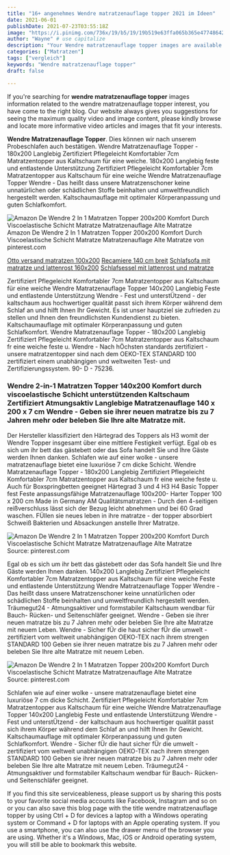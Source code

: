 ```yaml
---
title: "16+ angenehmes Wendre matratzenauflage topper 2021 im Ideen"
date: 2021-06-01
publishDate: 2021-07-23T03:55:18Z
image: "https://i.pinimg.com/736x/19/b5/19/19b519e63ffa065b365e47748642f95a.jpg"
author: "Wayne" # use capitalize
description: "Your Wendre matratzenauflage topper images are available. Wendre matratzenauflage topper are a topic that is being searched for and liked by netizens today. You can Download the Wendre matratzenauflage topper files here. Get all royalty-free photos and vectors."
categories: ["Matratzen"]
tags: ["vergleich"]
keywords: "Wendre matratzenauflage topper"
draft: false

---
```


If you're searching for **wendre matratzenauflage topper** images information related to the wendre matratzenauflage topper interest, you have come to the right  blog. Our website always  gives you  suggestions  for seeing  the maximum  quality video and image  content, please kindly browse and locate more informative video articles and images that fit your interests.

**Wendre Matratzenauflage Topper**. Dies können wir nach unserem Probeschlafen auch bestätigen. Wendre Matratzenauflage Topper - 180x200 Langlebig Zertifiziert Pflegeleicht Komfortabler 7cm Matratzentopper aus Kaltschaum für eine weiche. 180x200 Langlebig feste und entlastende Unterstützung Zertifiziert Pflegeleicht Komfortabler 7cm Matratzentopper aus Kaltschaum für eine weiche Wendre Matratzenauflage Topper Wendre - Das heißt dass unsere Matratzenschoner keine unnatürlichen oder schädlichen Stoffe beinhalten und umweltfreundlich hergestellt werden. Kaltschaumauflage mit optimaler Körperanpassung und guten Schlafkomfort.

![Amazon De Wendre 2 In 1 Matratzen Topper 200x200 Komfort Durch Viscoelastische Schicht Matratze Matratzenauflage Alte Matratze](https://i.pinimg.com/200x150/9c/78/ba/9c78bae1dff27d8cdabca7efb5f3b2c8.jpg "Amazon De Wendre 2 In 1 Matratzen Topper 200x200 Komfort Durch Viscoelastische Schicht Matratze Matratzenauflage Alte Matratze")
Amazon De Wendre 2 In 1 Matratzen Topper 200x200 Komfort Durch Viscoelastische Schicht Matratze Matratzenauflage Alte Matratze von pinterest.com

[Otto versand matratzen 100x200](/otto-versand-matratzen-100x200/)
[Recamiere 140 cm breit](/recamiere-140-cm-breit/)
[Schlafsofa mit matratze und lattenrost 160x200](/schlafsofa-mit-matratze-und-lattenrost-160x200/)
[Schlafsessel mit lattenrost und matratze](/schlafsessel-mit-lattenrost-und-matratze/)

Zertifiziert Pflegeleicht Komfortabler 7cm Matratzentopper aus Kaltschaum für eine weiche Wendre Matratzenauflage Topper 140x200 Langlebig Feste und entlastende Unterstützung Wendre - Fest und unterstÜtzend - der kaltschaum aus hochwertiger qualität passt sich ihrem Körper während dem Schlaf an und hilft Ihnen Ihr Gewicht. Es ist unser hauptziel sie zufrieden zu stellen und Ihnen den freundlichsten Kundendienst zu bieten. Kaltschaumauflage mit optimaler Körperanpassung und guten Schlafkomfort. Wendre Matratzenauflage Topper - 180x200 Langlebig Zertifiziert Pflegeleicht Komfortabler 7cm Matratzentopper aus Kaltschaum fr eine weiche feste u. Wendre - Nach hÖchsten standards zertifiziert - unsere matratzentopper sind nach dem OEKO-TEX STANDARD 100 zertifiziert einem unabhängigen und weltweiten Test- und Zertifizierungssystem. 90- D - 75236.

### Wendre 2-in-1 Matratzen Topper 140x200 Komfort durch viscoelastische Schicht unterstützenden Kaltschaum Zertifiziert Atmungsaktiv Langlebige Matratzenauflage 140 x 200 x 7 cm Wendre - Geben sie ihrer neuen matratze bis zu 7 Jahren mehr oder beleben Sie Ihre alte Matratze mit.

Der Hersteller klassifiziert den Härtegrad des Toppers als H3 womit der Wendre Topper insgesamt über eine mittlere Festigkeit verfügt. Egal ob es sich um ihr bett das gästebett oder das Sofa handelt Sie und Ihre Gäste werden Ihnen danken. Schlafen wie auf einer wolke - unsere matratzenauflage bietet eine luxuriöse 7 cm dicke Schicht. Wendre Matratzenauflage Topper - 180x200 Langlebig Zertifiziert Pflegeleicht Komfortabler 7cm Matratzentopper aus Kaltschaum fr eine weiche feste u. Auch für Boxspringbetten geeignet Härtegrad 3 und 4 H3 H4 Basic Topper fest Feste anpassungsfähige Matratzenauflage 100x200- Harter Topper 100 x 200 cm Made in Germany AM Qualitätsmatratzen - Durch den 4-seitigen reißverschluss lässt sich der Bezug leicht abnehmen und bei 60 Grad waschen. FÜllen sie neues leben in ihre matratze - der topper absorbiert Schweiß Bakterien und Absackungen anstelle Ihrer Matratze.


![Amazon De Wendre 2 In 1 Matratzen Topper 200x200 Komfort Durch Viscoelastische Schicht Matratze Matratzenauflage Alte Matratze](https://i.pinimg.com/200x150/9c/78/ba/9c78bae1dff27d8cdabca7efb5f3b2c8.jpg "Amazon De Wendre 2 In 1 Matratzen Topper 200x200 Komfort Durch Viscoelastische Schicht Matratze Matratzenauflage Alte Matratze")
Source: pinterest.com

Egal ob es sich um ihr bett das gästebett oder das Sofa handelt Sie und Ihre Gäste werden Ihnen danken. 140x200 Langlebig Zertifiziert Pflegeleicht Komfortabler 7cm Matratzentopper aus Kaltschaum für eine weiche Feste und entlastende Unterstützung Wendre Matratzenauflage Topper Wendre - Das heißt dass unsere Matratzenschoner keine unnatürlichen oder schädlichen Stoffe beinhalten und umweltfreundlich hergestellt werden. Träumegut24 - Atmungsaktiver und formstabiler Kaltschaum wendbar für Bauch- Rücken- und Seitenschläfer geeignet. Wendre - Geben sie ihrer neuen matratze bis zu 7 Jahren mehr oder beleben Sie Ihre alte Matratze mit neuem Leben. Wendre - Sicher fÜr die haut sicher fÜr die umwelt - zertifiziert vom weltweit unabhängigen OEKO-TEX nach ihrem strengen STANDARD 100 Geben sie ihrer neuen matratze bis zu 7 Jahren mehr oder beleben Sie Ihre alte Matratze mit neuem Leben.

![Amazon De Wendre 2 In 1 Matratzen Topper 200x200 Komfort Durch Viscoelastische Schicht Matratze Matratzenauflage Alte Matratze](https://i.pinimg.com/736x/19/b5/19/19b519e63ffa065b365e47748642f95a.jpg "Amazon De Wendre 2 In 1 Matratzen Topper 200x200 Komfort Durch Viscoelastische Schicht Matratze Matratzenauflage Alte Matratze")
Source: pinterest.com

Schlafen wie auf einer wolke - unsere matratzenauflage bietet eine luxuriöse 7 cm dicke Schicht. Zertifiziert Pflegeleicht Komfortabler 7cm Matratzentopper aus Kaltschaum für eine weiche Wendre Matratzenauflage Topper 140x200 Langlebig Feste und entlastende Unterstützung Wendre - Fest und unterstÜtzend - der kaltschaum aus hochwertiger qualität passt sich ihrem Körper während dem Schlaf an und hilft Ihnen Ihr Gewicht. Kaltschaumauflage mit optimaler Körperanpassung und guten Schlafkomfort. Wendre - Sicher fÜr die haut sicher fÜr die umwelt - zertifiziert vom weltweit unabhängigen OEKO-TEX nach ihrem strengen STANDARD 100 Geben sie ihrer neuen matratze bis zu 7 Jahren mehr oder beleben Sie Ihre alte Matratze mit neuem Leben. Träumegut24 - Atmungsaktiver und formstabiler Kaltschaum wendbar für Bauch- Rücken- und Seitenschläfer geeignet.

If you find this site serviceableness, please support us by sharing this posts to your favorite social media accounts like Facebook, Instagram and so on or you can also save this blog page with the title wendre matratzenauflage topper by using Ctrl + D for devices a laptop with a Windows operating system or Command + D for laptops with an Apple operating system. If you use a smartphone, you can also use the drawer menu of the browser you are using. Whether it's a Windows, Mac, iOS or Android operating system, you will still be able to bookmark this website.
